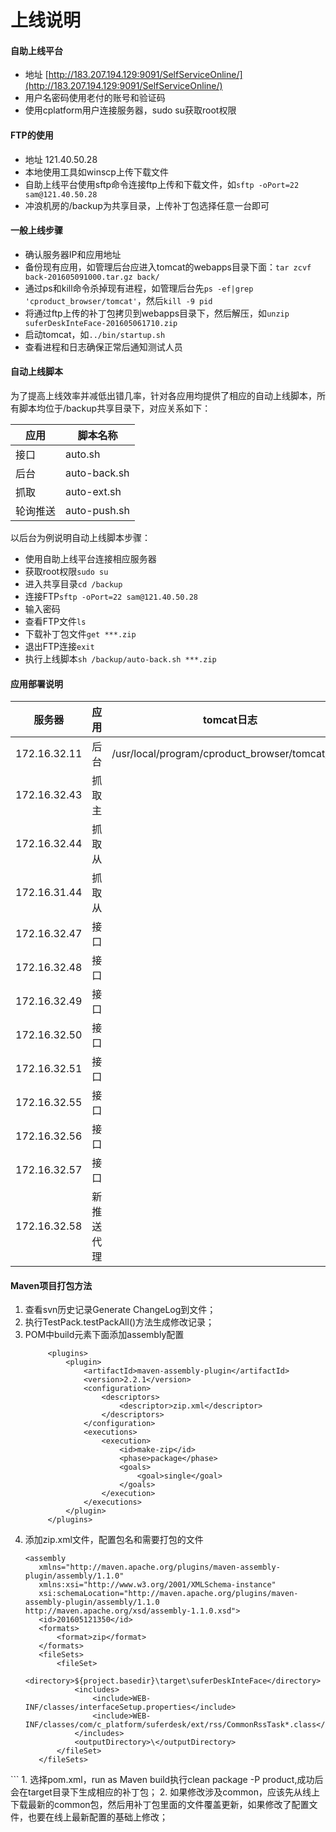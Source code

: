 # 上线说明
#### 自助上线平台
* 地址 [http://183.207.194.129:9091/SelfServiceOnline/](http://183.207.194.129:9091/SelfServiceOnline/)
* 用户名密码使用老付的账号和验证码
* 使用cplatform用户连接服务器，sudo su获取root权限

#### FTP的使用
* 地址 121.40.50.28
* 本地使用工具如winscp上传下载文件
* 自助上线平台使用sftp命令连接ftp上传和下载文件，如```sftp -oPort=22 sam@121.40.50.28```
* 冲浪机房的/backup为共享目录，上传补丁包选择任意一台即可

#### 一般上线步骤
* 确认服务器IP和应用地址
* 备份现有应用，如管理后台应进入tomcat的webapps目录下面：```tar zcvf back-201605091000.tar.gz back/```
* 通过ps和kill命令杀掉现有进程，如管理后台先```ps -ef|grep 'cproduct_browser/tomcat'```，然后```kill -9 pid```
* 将通过ftp上传的补丁包拷贝到webapps目录下，然后解压，如```unzip suferDeskInteFace-201605061710.zip```
* 启动tomcat，如```../bin/startup.sh```
* 查看进程和日志确保正常后通知测试人员

#### 自动上线脚本
为了提高上线效率并减低出错几率，针对各应用均提供了相应的自动上线脚本，所有脚本均位于/backup共享目录下，对应关系如下：

| 应用 | 脚本名称 |
| -- | -- |
| 接口 | auto.sh |
| 后台 | auto-back.sh |
| 抓取 | auto-ext.sh |
| 轮询推送 | auto-push.sh |
以后台为例说明自动上线脚本步骤：
* 使用自助上线平台连接相应服务器
* 获取root权限```sudo su```
* 进入共享目录```cd /backup```
* 连接FTP```sftp -oPort=22 sam@121.40.50.28```
* 输入密码
* 查看FTP文件```ls```
* 下载补丁包文件```get ***.zip```
* 退出FTP连接```exit```
* 执行上线脚本```sh /backup/auto-back.sh ***.zip```

#### 应用部署说明
| 服务器 | 应用 | tomcat日志
| -- | -- | -- |
| 172.16.32.11 | 后台 | /usr/local/program/cproduct_browser/tomcat/logs
| 172.16.32.43 | 抓取主 | 
| 172.16.32.44 | 抓取从 |
| 172.16.31.44 | 抓取从 |
| 172.16.32.47 | 接口 |
| 172.16.32.48 | 接口 |
| 172.16.32.49 | 接口 |
| 172.16.32.50 | 接口 |
| 172.16.32.51 | 接口 |
| 172.16.32.55 | 接口 |
| 172.16.32.56 | 接口 |
| 172.16.32.57 | 接口 |
| 172.16.32.58 | 新推送代理 | |

#### Maven项目打包方法
1. 查看svn历史记录Generate ChangeLog到文件；
2. 执行TestPack.testPackAll()方法生成修改记录；
1. POM中build元素下面添加assembly配置
   ```
		<plugins>
			<plugin>
				<artifactId>maven-assembly-plugin</artifactId>
				<version>2.2.1</version>
				<configuration>
					<descriptors>
						<descriptor>zip.xml</descriptor>
					</descriptors>
				</configuration>
				<executions>
					<execution>
						<id>make-zip</id>
						<phase>package</phase>
						<goals>
							<goal>single</goal>
						</goals>
					</execution>
				</executions>
			</plugin>
		</plugins>
   ```
1. 添加zip.xml文件，配置包名和需要打包的文件
   ```
   <assembly
      xmlns="http://maven.apache.org/plugins/maven-assembly-plugin/assembly/1.1.0"
      xmlns:xsi="http://www.w3.org/2001/XMLSchema-instance"
      xsi:schemaLocation="http://maven.apache.org/plugins/maven-assembly-plugin/assembly/1.1.0 http://maven.apache.org/xsd/assembly-1.1.0.xsd">
      <id>201605121350</id>
      <formats>
          <format>zip</format>
      </formats>
      <fileSets>
          <fileSet>
              <directory>${project.basedir}\target\suferDeskInteFace</directory>
              <includes>
                  <include>WEB-INF/classes/interfaceSetup.properties</include>
                  <include>WEB-INF/classes/com/c_platform/suferdesk/ext/rss/CommonRssTask*.class</include>
              </includes>
              <outputDirectory>\</outputDirectory>
          </fileSet>
      </fileSets>
  </assembly> 
   ```
1. 选择pom.xml，run as Maven build执行clean package -P product,成功后会在target目录下生成相应的补丁包；
2. 如果修改涉及common，应该先从线上下载最新的common包，然后用补丁包里面的文件覆盖更新，如果修改了配置文件，也要在线上最新配置的基础上修改；
